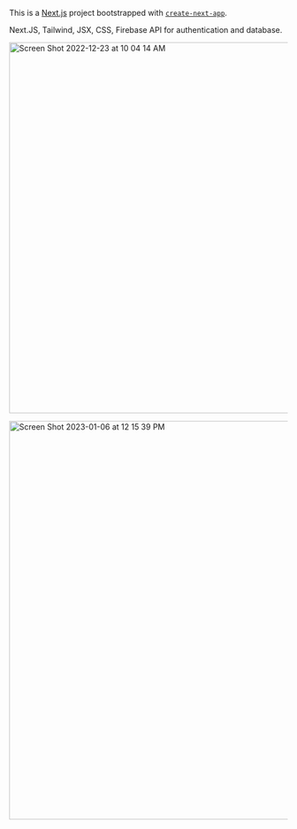 This is a [Next.js](https://nextjs.org/) project bootstrapped with [`create-next-app`](https://github.com/vercel/next.js/tree/canary/packages/create-next-app).

Next.JS, Tailwind, JSX, CSS, Firebase API for authentication and database.

<img width="670" alt="Screen Shot 2022-12-23 at 10 04 14 AM" src="https://user-images.githubusercontent.com/87906936/210305866-7af04997-7de7-4459-845d-40f55c981dcf.png">

<img width="720" alt="Screen Shot 2023-01-06 at 12 15 39 PM" src="https://user-
images.githubusercontent.com/87906936/210945905-404194da-e3d6-4e90-802b-b3794d2dfd7e.png">
